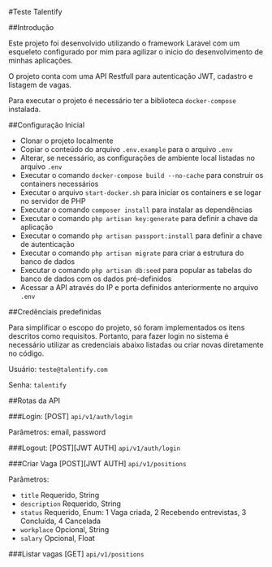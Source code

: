 #Teste Talentify

##Introdução

Este projeto foi desenvolvido utilizando o framework Laravel com um esqueleto configurado por mim para agilizar o inicio do desenvolvimento de minhas aplicações.

O projeto conta com uma API Restfull para autenticação JWT, cadastro e listagem de vagas.

Para executar o projeto é necessário ter a biblioteca `docker-compose` instalada.

##Configuração Inicial

- Clonar o projeto localmente
- Copiar o conteúdo do arquivo `.env.example` para o arquivo `.env`
- Alterar, se necessário, as configurações de ambiente local listadas no arquivo `.env`
- Executar o comando `docker-compose build --no-cache` para construir os containers necessários
- Executar o arquivo `start-docker.sh` para iniciar os containers e se logar no servidor de PHP
- Executar o comando `composer install` para instalar as dependências
- Executar o comando `php artisan key:generate` para definir a chave da aplicação
- Executar o comando `php artisan passport:install` para definir a chave de autenticação
- Executar o comando `php artisan migrate` para criar a estrutura do banco de dados    
- Executar o comando `php artisan db:seed` para popular as tabelas do banco de dados com os dados pré-definidos
- Acessar a API através do IP e porta definidos anteriormente no arquivo `.env`

##Credênciais predefinidas 

Para simplificar o escopo do projeto, só foram implementados os itens descritos como requisitos. Portanto, para fazer login
no sistema é necessário utilizar as credenciais abaixo listadas ou criar novas diretamente no código.

Usuário: `teste@talentify.com`

Senha: `talentify` 

##Rotas da API 

###Login: 
[POST] `api/v1/auth/login`

Parâmetros: email, password

###Logout: 
[POST][JWT AUTH] `api/v1/auth/login`

###Criar Vaga
[POST][JWT AUTH] `api/v1/positions`

Parâmetros: 
- `title` Requerido, String
- `description` Requerido, String
- `status` Requerido, Enum: 1 Vaga criada, 2 Recebendo entrevistas, 3 Concluída, 4 Cancelada
- `workplace` Opcional, String
- `salary` Opcional, Float

###Listar vagas
[GET] `api/v1/positions`
